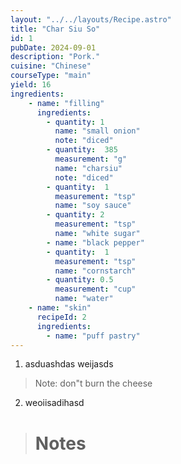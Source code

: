 ```yaml
---
layout: "../../layouts/Recipe.astro"
title: "Char Siu So"
id: 1
pubDate: 2024-09-01
description: "Pork."
cuisine: "Chinese"
courseType: "main"
yield: 16
ingredients:
    - name: "filling"
      ingredients:
        - quantity: 1
          name: "small onion"
          note: "diced"
        - quantity:  385
          measurement: "g"
          name: "charsiu"
          note: "diced"
        - quantity:  1
          measurement: "tsp"
          name: "soy sauce"
        - quantity: 2
          measurement: "tsp"
          name: "white sugar"
        - name: "black pepper"
        - quantity:  1
          measurement: "tsp"
          name: "cornstarch"
        - quantity: 0.5
          measurement: "cup"
          name: "water"
    - name: "skin"
      recipeId: 2
      ingredients:
        - name: "puff pastry"
---
```

<!-- Should I give recipes ids? -->
1. asduashdas
weijasds
> Note: don"t burn the cheese
2. weoiisadihasd

> # Notes
